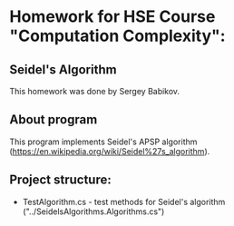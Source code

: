 # Homework for HSE Course "Computation Complexity": 
## Seidel's Algorithm
This homework was done by Sergey Babikov. 
## About program
This program implements Seidel's APSP algorithm (https://en.wikipedia.org/wiki/Seidel%27s_algorithm).
## Project structure:
- TestAlgorithm.cs - test methods for Seidel's algorithm ("../SeidelsAlgorithms.Algorithms.cs")